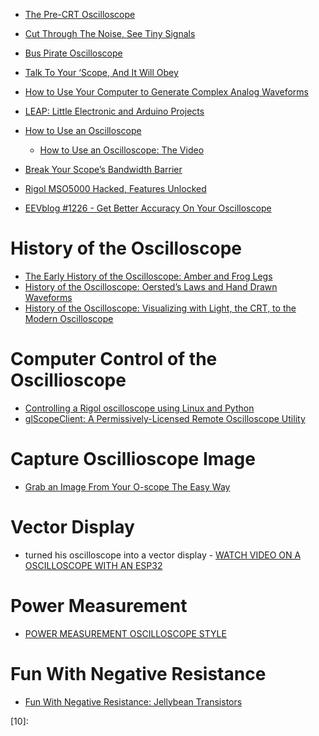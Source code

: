 
* [The Pre-CRT Oscilloscope][01]
* [Cut Through The Noise, See Tiny Signals][02]
* [Bus Pirate Oscilloscope][03]

* [Talk To Your ‘Scope, And It Will Obey](https://hackaday.com/2019/03/03/talk-to-your-scope-and-it-will-obey/)

* [How to Use Your Computer to Generate Complex Analog Waveforms](https://www.allaboutcircuits.com/technical-articles/how-to-use-your-computer-to-generate-complex-analog-waveforms/)

* [LEAP: Little Electronic and Arduino Projects](https://leap.tardate.com/)
* [How to Use an Oscilloscope](https://learn.sparkfun.com/tutorials/how-to-use-an-oscilloscope)
    * [How to Use an Oscilloscope: The Video](https://www.youtube.com/watch?v=u4zyptPLlJI&app=desktop)

* [Break Your Scope’s Bandwidth Barrier ](https://hackaday.com/2019/01/24/break-your-scopes-bandwidth-barrier/)

* [Rigol MSO5000 Hacked, Features Unlocked](https://hackaday.com/2018/12/19/rigol-mso5000-hacked-features-unlocked/)

* [EEVblog #1226 - Get Better Accuracy On Your Oscilloscope](https://www.youtube.com/watch?v=8iE28oGtayQ&feature=em-uploademail)





# History of the Oscilloscope
* [The Early History of the Oscilloscope: Amber and Frog Legs](https://www.allaboutcircuits.com/news/early-history-of-the-oscilloscope-amber-and-frog-legs/)
* [History of the Oscilloscope: Oersted’s Laws and Hand Drawn Waveforms](https://www.allaboutcircuits.com/news/history-of-the-oscilloscope-oersteds-laws-and-hand-drawn-waveforms/)
* [History of the Oscilloscope: Visualizing with Light, the CRT, to the Modern Oscilloscope](https://www.allaboutcircuits.com/news/history-of-the-oscilloscope-visualizing-with-light-crt-modern-oscilloscope/)

# Computer Control of the Oscillioscope
* [Controlling a Rigol oscilloscope using Linux and Python](http://www.cibomahto.com/2010/04/controlling-a-rigol-oscilloscope-using-linux-and-python/)
* [glScopeClient: A Permissively-Licensed Remote Oscilloscope Utility](https://hackaday.com/2019/05/30/glscopeclient-a-permissively-licensed-remote-oscilloscope-utility/)

# Capture Oscillioscope Image
* [Grab an Image From Your O-scope The Easy Way](https://hackaday.com/2019/03/30/grab-an-image-from-your-o-scope-the-easy-way/)

# Vector Display
* turned his oscilloscope into a vector display - [WATCH VIDEO ON A OSCILLOSCOPE WITH AN ESP32](https://hackaday.com/2017/12/23/watch-video-on-a-oscilloscope-with-an-esp32/)

# Power Measurement
* [POWER MEASUREMENT OSCILLOSCOPE STYLE](https://hackaday.com/2019/04/24/power-measurement-oscilloscope-style/)

# Fun With Negative Resistance
* [Fun With Negative Resistance: Jellybean Transistors](https://hackaday.com/2019/05/08/fun-with-negative-resistance-jellybean-transistors/)



[01]:https://hackaday.com/2018/09/11/the-pre-crt-oscilloscope/
[02]:https://hackaday.com/2018/11/01/cut-through-the-noise-see-tiny-signals/
[03]:http://dangerousprototypes.com/2010/12/06/bus-pirate-piratescope/
[04]:
[05]:
[06]:
[07]:
[08]:
[09]:
[10]:

